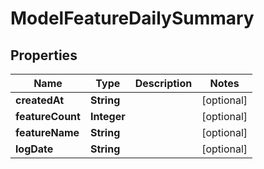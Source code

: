 

# ModelFeatureDailySummary

## Properties

Name | Type | Description | Notes
------------ | ------------- | ------------- | -------------
**createdAt** | **String** |  |  [optional]
**featureCount** | **Integer** |  |  [optional]
**featureName** | **String** |  |  [optional]
**logDate** | **String** |  |  [optional]





